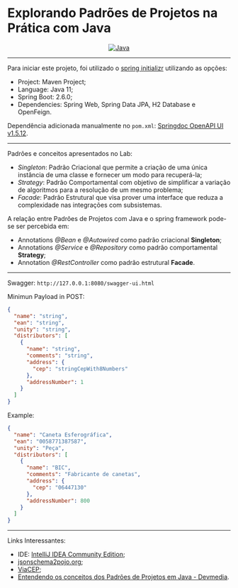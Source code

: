 # Explorando Padrões de Projetos na Prática com Java

<p align="center">
	<a href="https://dev.java/">
	  <img alt="Java" src="https://img.shields.io/static/v1?color=red&label=Dev&message=Java&style=for-the-badge&logo=Java">
	</a>
</p>

<hr>

Para iniciar este projeto, foi utilizado o [spring initializr](https://start.spring.io/) utilizando as opções:
* Project: Maven Project;
* Language: Java 11;
* Spring Boot: 2.6.0;
* Dependencies: Spring Web, Spring Data JPA, H2 Database e OpenFeign.

Dependência adicionada manualmente no `pom.xml`: [Springdoc OpenAPI UI v1.5.12](https://mvnrepository.com/artifact/org.springdoc/springdoc-openapi-ui/1.5.12).

<hr>

Padrões e conceitos apresentados no Lab:
* *Singleton*: Padrão Criacional que permite a criação de uma única instância de uma classe e fornecer um modo para recuperá-la;
* *Strategy*: Padrão Comportamental com objetivo de simplificar a variação de algoritmos para a resolução de um mesmo problema;
* *Facade*: Padrão Estrutural que visa prover uma interface que reduza a complexidade nas integrações com subsistemas.

A relação entre Padrões de Projetos com Java e o spring framework pode-se ser percebida em:
* Annotations *@Bean* e *@Autowired* como padrão criacional **Singleton**;
* Annotations *@Service* e *@Repository* como padrão comportamental **Strategy**;
* Annotation *@RestController* como padrão estrutural **Facade**.

<hr>

Swagger: ``http://127.0.0.1:8080/swagger-ui.html``

Minimun Payload in POST: 
```JSON
{
  "name": "string",
  "ean": "string",
  "unity": "string",
  "distributors": [
    {
      "name": "string",
      "comments": "string",
      "address": {
        "cep": "stringCepWith8Numbers"
      },
	  "addressNumber": 1
    }
  ]
}
```
Example:
```JSON
{
  "name": "Caneta Esferográfica",
  "ean": "0058771387587",
  "unity": "Peça",
  "distributors": [
    {
      "name": "BIC",
      "comments": "Fabricante de canetas",
      "address": {
        "cep": "06447130"
      },
      "addressNumber": 800
    }
  ]
}
```

<hr>

Links Interessantes:
* IDE: [IntelliJ IDEA Community Edition](https://www.jetbrains.com/idea/);
* [jsonschema2pojo.org](https://www.jsonschema2pojo.org);
* [ViaCEP](https://viacep.com.br);
* [Entendendo os conceitos dos Padrões de Projetos em Java - Devmedia](https://www.devmedia.com.br/entendendo-os-conceitos-dos-padroes-de-projetos-em-java/29083).

